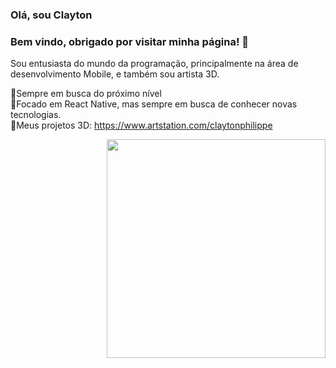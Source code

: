 

<h3>Olá, sou Clayton</h3>
<h3>Bem vindo, obrigado por visitar minha página! 👋</h3>

Sou entusiasta do mundo da programação, principalmente na área de desenvolvimento Mobile, e também sou artista 3D.

🚀Sempre em busca do próximo nível</br>
🔭Focado em React Native, mas sempre em busca de conhecer novas tecnologias.</br>
🎨Meus projetos 3D: https://www.artstation.com/claytonphilippe


<img align="right" src="https://user-images.githubusercontent.com/77082797/116950104-73840c80-ac5a-11eb-8836-0c55a4d63497.png" width="350"/>





